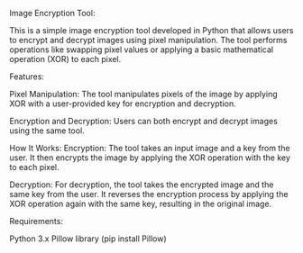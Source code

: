 Image Encryption Tool:

This is a simple image encryption tool developed in Python that allows users to encrypt and decrypt images using pixel manipulation.
The tool performs operations like swapping pixel values or applying a basic mathematical operation (XOR) to each pixel.

Features:

Pixel Manipulation: The tool manipulates pixels of the image by applying XOR with a user-provided key for encryption and decryption.

Encryption and Decryption: Users can both encrypt and decrypt images using the same tool.

How It Works:
Encryption: The tool takes an input image and a key from the user. It then encrypts the image by applying the XOR operation with the key to each pixel.

Decryption: For decryption, the tool takes the encrypted image and the same key from the user. 
It reverses the encryption process by applying the XOR operation again with the same key, resulting in the original image.


Requirements:

Python 3.x
Pillow library (pip install Pillow)







